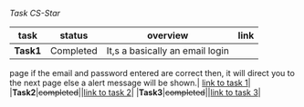 _Task CS-Star_

|task|status|overview|link|
|-----|--------|--|-----|
|__Task1__|Completed|It,s a basically an email login 
page if the email and password entered are correct 
then, it will direct you to the next page else a 
alert message will be shown.| [link to task 1](https://devtechnocode.github.io/practice-tasks/task1)|
|__Task2__|~~completed~~||[link to task 2](https://devtechnocode.github.io/practice-tasks/task2)|
|__Task3__|~~completed~~||[link to task 3](https://devtechnocode.github.io/practice-tasks/task3)|

